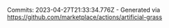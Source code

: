 Commits: 2023-04-27T21:33:34.776Z - Generated via https://github.com/marketplace/actions/artificial-grass
<br>
